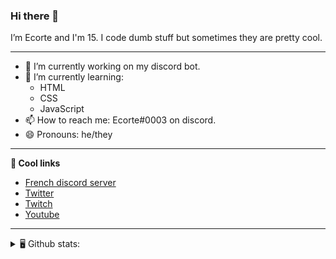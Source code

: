 ### Hi there 👋
I’m Ecorte and I'm 15.
I code dumb stuff but sometimes they are pretty cool.

-------

- 🔭 I’m currently working on my discord bot.
- 🌱 I’m currently learning:
     - HTML
     - CSS
     - JavaScript
- 📫 How to reach me: Ecorte#0003 on discord.
- 😄 Pronouns: he/they

-------

**🔗 Cool links**

- [French discord server](https://discord.gg/8bpy2PC)
- [Twitter](https://twitter.com/Ecorteyt)
- [Twitch](https://www.twitch.tv/ecorte)
- [Youtube](https://www.youtube.com/channel/UCOLeHMtMSE4w6jpFGh1AAdA)

-------
<details>
<summary> 🖥️ Github stats: </summary>
<br>
     
<!--START_SECTION:waka-->
**🐱 My Github Data** 

> 🏆 304 Contributions in the Year 2021
 > 
> 📦 333 Bytes Used in Github's Storage 
 > 
> 🚫 Not Opted to Hire
 > 
> 📜 4 Public Repositories 
 > 
> 🔑 3 Private Repositories  
 > 
**I'm a Night 🦉** 

```text
🌞 Morning    1 commits      ██░░░░░░░░░░░░░░░░░░░░░░░   9.09% 
🌆 Daytime    1 commits      ██░░░░░░░░░░░░░░░░░░░░░░░   9.09% 
🌃 Evening    9 commits      ████████████████████░░░░░   81.82% 
🌙 Night      0 commits      ░░░░░░░░░░░░░░░░░░░░░░░░░   0.0%

```
📅 **I'm Most Productive on Saturday** 

```text
Monday       0 commits      ░░░░░░░░░░░░░░░░░░░░░░░░░   0.0% 
Tuesday      0 commits      ░░░░░░░░░░░░░░░░░░░░░░░░░   0.0% 
Wednesday    0 commits      ░░░░░░░░░░░░░░░░░░░░░░░░░   0.0% 
Thursday     0 commits      ░░░░░░░░░░░░░░░░░░░░░░░░░   0.0% 
Friday       0 commits      ░░░░░░░░░░░░░░░░░░░░░░░░░   0.0% 
Saturday     9 commits      ████████████████████░░░░░   81.82% 
Sunday       2 commits      ████░░░░░░░░░░░░░░░░░░░░░   18.18%

```


📊 **This Week I Spent My Time On** 

```text
⌚︎ Time Zone: America/Toronto

💬 Programming Languages: 
TypeScript               1 hr 7 mins         █████████████░░░░░░░░░░░░   54.51% 
JavaScript               31 mins             ██████░░░░░░░░░░░░░░░░░░░   25.72% 
JSON                     21 mins             ████░░░░░░░░░░░░░░░░░░░░░   17.52% 
Text                     2 mins              ░░░░░░░░░░░░░░░░░░░░░░░░░   1.65% 
Other                    0 secs              ░░░░░░░░░░░░░░░░░░░░░░░░░   0.58%

🔥 Editors: 
VS Code                  2 hrs 2 mins        ████████████████████████░   98.31% 
Atom                     2 mins              ░░░░░░░░░░░░░░░░░░░░░░░░░   1.69%

🐱‍💻 Projects: 
hammer                   1 hr 26 mins        █████████████████░░░░░░░░   70.04% 
robotantoine             31 mins             ██████░░░░░░░░░░░░░░░░░░░   25.17% 
akairo-template          3 mins              ░░░░░░░░░░░░░░░░░░░░░░░░░   3.11% 
Unknown Project          2 mins              ░░░░░░░░░░░░░░░░░░░░░░░░░   1.69%

💻 Operating System: 
Windows                  2 hrs 4 mins        █████████████████████████   100.0%

```

**I Mostly Code in JavaScript** 

```text
JavaScript               3 repos             ████████████░░░░░░░░░░░░░   50.0% 
Java                     1 repo              ████░░░░░░░░░░░░░░░░░░░░░   16.67% 
Python                   1 repo              ████░░░░░░░░░░░░░░░░░░░░░   16.67% 
HTML                     1 repo              ████░░░░░░░░░░░░░░░░░░░░░   16.67%

```


**Timeline**

![Chart not found](https://raw.githubusercontent.com/Ecorte/Ecorte/main/charts/bar_graph.png) 


<!--END_SECTION:waka-->

![Github stats](https://github-readme-stats.vercel.app/api?username=Ecorte&theme=dark&count_private=true)

</details>
